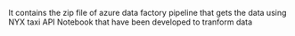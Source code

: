 It contains the  zip file of azure data factory pipeline that gets the data using NYX taxi API
Notebook that have been developed to tranform data
